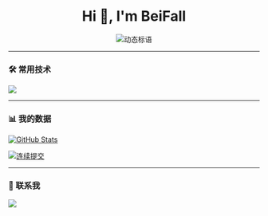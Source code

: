 <h1 align="center">Hi 👋, I'm BeiFall</h1>
<p align="center">
  <img src="https://readme-typing-svg.demolab.com?font=Fira+Code&size=24&duration=2000&pause=1000&color=00FF00&center=true&vCenter=true&width=280&height=30&lines=Mobile+Developer;Open+Source+Lover" alt="动态标语">
</p>

---

### 🛠 常用技术
![](https://skillicons.dev/icons?i=js,html,css,python,react,nodejs,git)

---

### 📊 我的数据
[![GitHub Stats](https://github-readme-stats.vercel.app/api?username=Bei-Fall&show_icons=true&theme=radical&count_private=true)](https://github.com/Bei-Fall)

[![连续提交](https://streak-stats.demolab.com?user=Bei-Fall&theme=neon-dark)](https://git.io/streak-stats)

---

### 📱 联系我
<a href="mailto:BaiTea520@gmail.com">
  <img src="https://img.shields.io/badge/-Gmail-EA4335?logo=gmail&logoColor=white"/>
</a>
